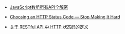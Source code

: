 - [JavaScript数组所有API全解密](https://juejin.im/post/5902d56e1b69e60058c634d6)

- [Choosing an HTTP Status Code — Stop Making It Hard](http://racksburg.com/choosing-an-http-status-code/)

- [关于 RESTful API 中 HTTP 状态码的定义](https://www.zhihu.com/question/58686782/answer/159603453)
